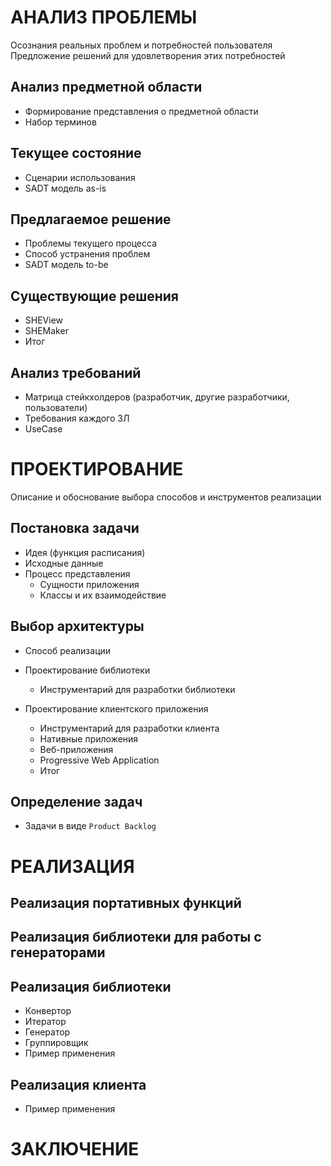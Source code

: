 # АНАЛИЗ ПРОБЛЕМЫ

Осознания реальных проблем и потребностей пользователя  
Предложение решений для удовлетворения этих потребностей

## Анализ предметной области

- Формирование представления о предметной области
- Набор терминов

## Текущее состояние 

- Сценарии использования
- SADT модель as-is

## Предлагаемое решение

- Проблемы текущего процесса
- Способ устранения проблем
- SADT модель to-be

## Существующие решения

- SHEView
- SHEMaker
- Итог

## Анализ требований

- Матрица стейкхолдеров (разработчик, другие разработчики, пользователи)
- Требования каждого ЗЛ
- UseCase

# ПРОЕКТИРОВАНИЕ

Описание и обоснование выбора способов и инструментов реализации

## Постановка задачи

- Идея (функция расписания)
- Исходные данные
- Процесс представления
  - Сущности приложения
  - Классы и их взаимодействие

## Выбор архитектуры

- Способ реализации

- Проектирование библиотеки
  - Инструментарий для разработки библиотеки

- Проектирование клиентского приложения
  - Инструментарий для разработки клиента
  - Нативные приложения
  - Веб-приложения
  - Progressive Web Application
  - Итог

## Определение задач

- Задачи в виде `Product Backlog`

# РЕАЛИЗАЦИЯ

## Реализация портативных функций

## Реализация библиотеки для работы с генераторами

## Реализация библиотеки

- Конвертор
- Итератор
- Генератор
- Группировщик
- Пример применения

## Реализация клиента

- Пример применения

# ЗАКЛЮЧЕНИЕ